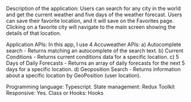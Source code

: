 Description of the application: 
Users can search for any city in the world and get the current weather and five days of the weather forecast.
Users can save their favorite location, and it will save on the Favorites page. 
Clicking on a favorite city will navigate to the main
screen showing the details of that location.


Application APIs:
In this app, I use 4 Accuweather APIs:
a) Autocomplete search - Returns matching an autocomplete of the search text.
b) Current Conditions -  Returns current conditions data for a specific location.
c) 5 Days of Daily Forecasts - Returns an array of daily forecasts for the next 5 days for a specific location.
d) Geoposition Search - Returns information about a specific location by GeoPosition (user location).


Programming language: Typescript.
State management: Redux Toolkit
Responsive: Yes.
Class or Hooks: Hooks

